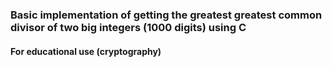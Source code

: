 ### Basic implementation of getting the greatest greatest common divisor of two big integers (1000 digits) using C

#### For educational use (cryptography)


